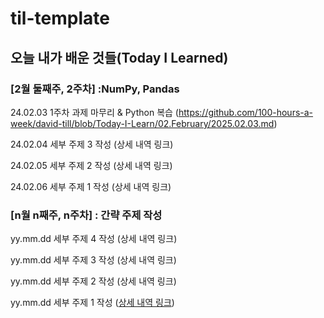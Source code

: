 # til-template

## 오늘 내가 배운 것들(Today I Learned)

### [2월 둘째주, 2주차] :NumPy, Pandas

24.02.03 1주차 과제 마무리 & Python 복습 (https://github.com/100-hours-a-week/david-till/blob/Today-I-Learn/02.February/2025.02.03.md)

24.02.04 세부 주제 3 작성 (상세 내역 링크)

24.02.05 세부 주제 2 작성 (상세 내역 링크)

24.02.06 세부 주제 1 작성 (상세 내역 링크)

### [n월 n째주, n주차] : 간략 주제 작성 

yy.mm.dd 세부 주제 4 작성 (상세 내역 링크)

yy.mm.dd 세부 주제 3 작성 (상세 내역 링크)

yy.mm.dd 세부 주제 2 작성 (상세 내역 링크)

yy.mm.dd 세부 주제 1 작성 ([상세 내역 링크](https://github.com/kakao-cloud-edu-5/til-template/blob/main/Jan/yyyy-mm-dd))

